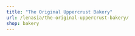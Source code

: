 ```yaml
---
title: "The Original Uppercrust Bakery"
url: /lenasia/the-original-uppercrust-bakery/
shop: bakery
---
```

